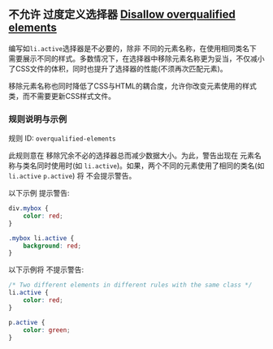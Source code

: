 ## 不允许 过度定义选择器 [Disallow overqualified elements](https://github.com/CSSLint/csslint/wiki/Disallow-overqualified-elements)

编写如`li.active`选择器是不必要的，除非 不同的元素名称，在使用相同类名下 需要展示不同的样式。多数情况下，在选择器中移除元素名称更为妥当，不仅减小了CSS文件的体积，同时也提升了选择器的性能(不须再次匹配元素)。

移除元素名称也同时降低了CSS与HTML的耦合度，允许你改变元素使用的样式类，而不需要更新CSS样式文件。

### 规则说明与示例

规则 ID: `overqualified-elements`

此规则意在 移除冗余不必的选择器总而减少数据大小。为此，警告出现在 元素名称与类名同时使用时(如 `li.active`)。如果，两个不同的元素使用了相同的类名(如 `li.active`  `p.active`) 将 不会提示警告。

以下示例 提示警告:

```css
div.mybox {
    color: red;   
}

.mybox li.active {
    background: red;
}
```

以下示例将 不提示警告:

```css
/* Two different elements in different rules with the same class */
li.active {
    color: red;
}

p.active {
    color: green;
}
```

